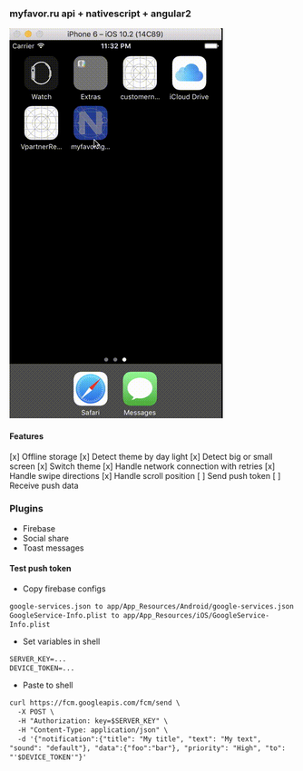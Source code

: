 ### myfavor.ru api + nativescript + angular2 

![demo](demo/myfavor.ru.gif)

#### Features
[x] Offline storage
[x] Detect theme by day light
[x] Detect big or small screen
[x] Switch theme
[x] Handle network connection with retries
[x] Handle swipe directions
[x] Handle scroll position
[ ] Send push token
[ ] Receive push data

### Plugins
* Firebase
* Social share
* Toast messages

#### Test push token

* Copy firebase configs
```
google-services.json to app/App_Resources/Android/google-services.json
GoogleService-Info.plist to app/App_Resources/iOS/GoogleService-Info.plist
```

* Set variables in shell
```
SERVER_KEY=...
DEVICE_TOKEN=...
```

* Paste to shell
```
curl https://fcm.googleapis.com/fcm/send \
  -X POST \
  -H "Authorization: key=$SERVER_KEY" \
  -H "Content-Type: application/json" \
  -d '{"notification":{"title": "My title", "text": "My text", "sound": "default"}, "data":{"foo":"bar"}, "priority": "High", "to": "'$DEVICE_TOKEN'"}'
```
